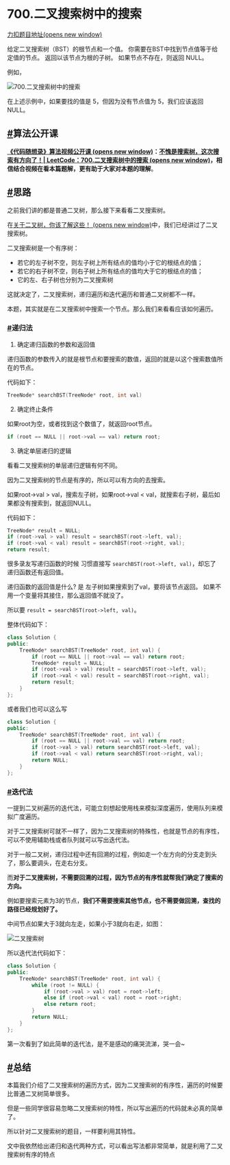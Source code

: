 # 700.二叉搜索树中的搜索

[力扣题目地址(opens new window)](https://leetcode.cn/problems/search-in-a-binary-search-tree/)

给定二叉搜索树（BST）的根节点和一个值。 你需要在BST中找到节点值等于给定值的节点。 返回以该节点为根的子树。 如果节点不存在，则返回 NULL。

例如，

![700.二叉搜索树中的搜索](https://code-thinking-1253855093.file.myqcloud.com/pics/20210204155522476.png)

在上述示例中，如果要找的值是 5，但因为没有节点值为 5，我们应该返回 NULL。

## [#](https://www.programmercarl.com/0700.%E4%BA%8C%E5%8F%89%E6%90%9C%E7%B4%A2%E6%A0%91%E4%B8%AD%E7%9A%84%E6%90%9C%E7%B4%A2.html#%E7%AE%97%E6%B3%95%E5%85%AC%E5%BC%80%E8%AF%BE)算法公开课

**[《代码随想录》算法视频公开课 (opens new window)](https://programmercarl.com/other/gongkaike.html)：[不愧是搜索树，这次搜索有方向了！| LeetCode：700.二叉搜索树中的搜索 (opens new window)](https://www.bilibili.com/video/BV1wG411g7sF)，相信结合视频在看本篇题解，更有助于大家对本题的理解**。

## [#](https://www.programmercarl.com/0700.%E4%BA%8C%E5%8F%89%E6%90%9C%E7%B4%A2%E6%A0%91%E4%B8%AD%E7%9A%84%E6%90%9C%E7%B4%A2.html#%E6%80%9D%E8%B7%AF)思路

之前我们讲的都是普通二叉树，那么接下来看看二叉搜索树。

在[关于二叉树，你该了解这些！ (opens new window)](https://programmercarl.com/%E4%BA%8C%E5%8F%89%E6%A0%91%E7%90%86%E8%AE%BA%E5%9F%BA%E7%A1%80.html)中，我们已经讲过了二叉搜索树。

二叉搜索树是一个有序树：

- 若它的左子树不空，则左子树上所有结点的值均小于它的根结点的值；
- 若它的右子树不空，则右子树上所有结点的值均大于它的根结点的值；
- 它的左、右子树也分别为二叉搜索树

这就决定了，二叉搜索树，递归遍历和迭代遍历和普通二叉树都不一样。

本题，其实就是在二叉搜索树中搜索一个节点。那么我们来看看应该如何遍历。

### [#](https://www.programmercarl.com/0700.%E4%BA%8C%E5%8F%89%E6%90%9C%E7%B4%A2%E6%A0%91%E4%B8%AD%E7%9A%84%E6%90%9C%E7%B4%A2.html#%E9%80%92%E5%BD%92%E6%B3%95)递归法

1. 确定递归函数的参数和返回值

递归函数的参数传入的就是根节点和要搜索的数值，返回的就是以这个搜索数值所在的节点。

代码如下：

```c++
TreeNode* searchBST(TreeNode* root, int val)
```

2. 确定终止条件

如果root为空，或者找到这个数值了，就返回root节点。

```c++
if (root == NULL || root->val == val) return root;
```

3. 确定单层递归的逻辑

看看二叉搜索树的单层递归逻辑有何不同。

因为二叉搜索树的节点是有序的，所以可以有方向的去搜索。

如果root->val > val，搜索左子树，如果root->val < val，就搜索右子树，最后如果都没有搜索到，就返回NULL。

代码如下：

```c++
TreeNode* result = NULL;
if (root->val > val) result = searchBST(root->left, val);
if (root->val < val) result = searchBST(root->right, val);
return result;
```

很多录友写递归函数的时候 习惯直接写 `searchBST(root->left, val)`，却忘了 递归函数还有返回值。

递归函数的返回值是什么? 是 左子树如果搜索到了val，要将该节点返回。 如果不用一个变量将其接住，那么返回值不就没了。

所以要 `result = searchBST(root->left, val)`。

整体代码如下：

```c++
class Solution {
public:
    TreeNode* searchBST(TreeNode* root, int val) {
        if (root == NULL || root->val == val) return root;
        TreeNode* result = NULL;
        if (root->val > val) result = searchBST(root->left, val);
        if (root->val < val) result = searchBST(root->right, val);
        return result;
    }
};
```

或者我们也可以这么写

```c++
class Solution {
public:
    TreeNode* searchBST(TreeNode* root, int val) {
        if (root == NULL || root->val == val) return root;
        if (root->val > val) return searchBST(root->left, val);
        if (root->val < val) return searchBST(root->right, val);
        return NULL;
    }
};
```

### [#](https://www.programmercarl.com/0700.%E4%BA%8C%E5%8F%89%E6%90%9C%E7%B4%A2%E6%A0%91%E4%B8%AD%E7%9A%84%E6%90%9C%E7%B4%A2.html#%E8%BF%AD%E4%BB%A3%E6%B3%95)迭代法

一提到二叉树遍历的迭代法，可能立刻想起使用栈来模拟深度遍历，使用队列来模拟广度遍历。

对于二叉搜索树可就不一样了，因为二叉搜索树的特殊性，也就是节点的有序性，可以不使用辅助栈或者队列就可以写出迭代法。

对于一般二叉树，递归过程中还有回溯的过程，例如走一个左方向的分支走到头了，那么要调头，在走右分支。

而**对于二叉搜索树，不需要回溯的过程，因为节点的有序性就帮我们确定了搜索的方向。**

例如要搜索元素为3的节点，**我们不需要搜索其他节点，也不需要做回溯，查找的路径已经规划好了。**

中间节点如果大于3就向左走，如果小于3就向右走，如图：

![二叉搜索树](https://code-thinking-1253855093.file.myqcloud.com/pics/20200812190213280.png)

所以迭代法代码如下：

```c++
class Solution {
public:
    TreeNode* searchBST(TreeNode* root, int val) {
        while (root != NULL) {
            if (root->val > val) root = root->left;
            else if (root->val < val) root = root->right;
            else return root;
        }
        return NULL;
    }
};
```

第一次看到了如此简单的迭代法，是不是感动的痛哭流涕，哭一会~

## [#](https://www.programmercarl.com/0700.%E4%BA%8C%E5%8F%89%E6%90%9C%E7%B4%A2%E6%A0%91%E4%B8%AD%E7%9A%84%E6%90%9C%E7%B4%A2.html#%E6%80%BB%E7%BB%93)总结

本篇我们介绍了二叉搜索树的遍历方式，因为二叉搜索树的有序性，遍历的时候要比普通二叉树简单很多。

但是一些同学很容易忽略二叉搜索树的特性，所以写出遍历的代码就未必真的简单了。

所以针对二叉搜索树的题目，一样要利用其特性。

文中我依然给出递归和迭代两种方式，可以看出写法都非常简单，就是利用了二叉搜索树有序的特点